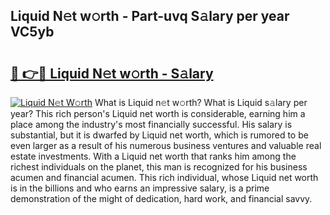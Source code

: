 ## Liquid N𝚎t w𝚘rth - Part-uvq S𝚊lary per year VC5yb

# <h2><a href="http://gc3b7f.nevu.top/?p=Liquid">🔗 👉🔴 Liquid N𝚎t w𝚘rth - S𝚊lary</a></h2>

[![Liquid N𝚎t W𝚘rth](https://i.imgur.com/Oavwk0R.jpeg)](http://gc3b7f.nevu.top/?p=Liquid)
What is Liquid n𝚎t w𝚘rth? What is Liquid s𝚊lary per year?
This rich person's Liquid net worth is considerable, earning him a place among the industry's most financially successful. His salary is substantial, but it is dwarfed by Liquid net worth, which is rumored to be even larger as a result of his numerous business ventures and valuable real estate investments. With a Liquid net worth that ranks him among the richest individuals on the planet, this man is recognized for his business acumen and financial acumen. This rich individual, whose Liquid net worth is in the billions and who earns an impressive salary, is a prime demonstration of the might of dedication, hard work, and financial savvy.

